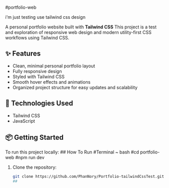 #portfolio-web

i'm just testing use tailwind css design

A personal portfolio website built with **Tailwind CSS** This project is a test and exploration of responsive web design and modern utility-first CSS workflows using Tailwind CSS.

## ✨ Features

- Clean, minimal personal portfolio layout
- Fully responsive design
- Styled with Tailwind CSS
- Smooth hover effects and animations
- Organized project structure for easy updates and scalability

## 🚀 Technologies Used

- Tailwind CSS
- JavaScript

## 📦 Getting Started

To run this project locally:
##​ How To Run
#Terminal ~ bash
#cd portfolio-web
#npm run dev

1. Clone the repository:
   ```bash
   git clone https://github.com/PhanNory/Portfolio-tailwindCssTest.git
   ##
   
